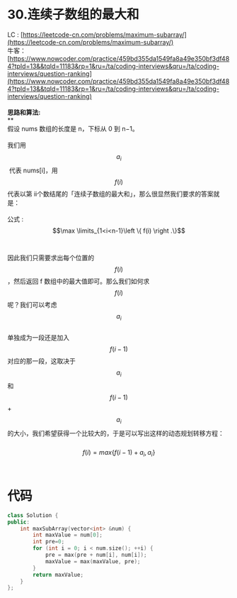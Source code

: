 # 30.连续子数组的最大和

LC : [https://leetcode-cn.com/problems/maximum-subarray/](https://leetcode-cn.com/problems/maximum-subarray/)<br />牛客：[https://www.nowcoder.com/practice/459bd355da1549fa8a49e350bf3df484?tpId=13&&tqId=11183&rp=1&ru=/ta/coding-interviews&qru=/ta/coding-interviews/question-ranking](https://www.nowcoder.com/practice/459bd355da1549fa8a49e350bf3df484?tpId=13&&tqId=11183&rp=1&ru=/ta/coding-interviews&qru=/ta/coding-interviews/question-ranking)<br />
<br />**思路和算法:**<br />**<br />假设 nums 数组的长度是 n，下标从 0 到 n−1。<br />
<br />我们用 $$a_{i}$$   代表 nums[i]，用 $$ f(i)$$ 代表以第 ii个数结尾的「连续子数组的最大和」，那么很显然我们要求的答案就是：<br />
<br />公式 :  $$\max \limits_{1<i<n-1}\left \{ f(i)  \right .\}$$<br />
<br />因此我们只需要求出每个位置的 $$ f(i)$$，然后返回 f 数组中的最大值即可。那么我们如何求$$ f(i)$$呢？我们可以考虑 $$a_{i}$$<br />单独成为一段还是加入$$ f(i-1)$$对应的那一段，这取决于$$a_{i}$$ 和$$ f(i-1)$$+ $$a_{i}$$ 的大小，我们希望获得一个比较大的，于是可以写出这样的动态规划转移方程：<br />
<br />$$ f(i)=max \{ f(i-1)+ a_{i},a_{i}\}$$<br />

<a name="iBDdo"></a>
# 代码


```cpp
class Solution {
public:
    int maxSubArray(vector<int> &num) {
        int maxValue = num[0];
        int pre=0;
        for (int i = 0; i < num.size(); ++i) {
            pre = max(pre + num[i], num[i]);
            maxValue = max(maxValue, pre);
        }
        return maxValue;
    }
};
```
